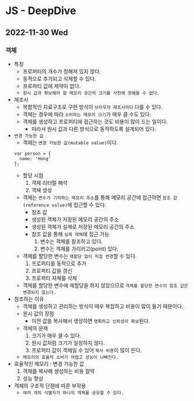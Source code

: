 # JS - DeepDive
## 2022-11-30 Wed

### 객체

* 특징
  * 프로퍼티의 개수가 정해져 있지 않다.
  * 동적으로 추가되고 삭제할 수 있다.
  * 프로퍼티 값에 제약이 없다.
  * `원시 값과 확보해야 할 메모리 공간의 크기를 사전에 정해둘 수 없다.`
* 제조사
  * 복합적인 자료구조로 구현 방식이 `브라우저 제조사마다` 다를 수 있다.
  * 객체는 경우에 따라 `소비하는 메모리 크기`가 매우 클 수도 있다.
  * 객체를 생성하고 프로퍼티에 접근하는 것도 비용이 많이 드는 일이다.
    * 따라서 원시 값과 다른 방식으로 동작하도록 설계되어 있다.
* `변경 가능한 값`
  * 객체는 `변경 가능한 값(mutable value)`이다.
  ```
  var person = {
    name: 'Hong'
  };
  ```
  * 할당 시점
    1. 객체 리터럴 해석
    2. 객체 생성
  * 객체는 `변수가 기억하는 메모리 주소`를 통해 메모리 공간에 접근하면 `참조 값(reference value)`에 접근할 수 있다.
    * 참조 값
    * 생성된 객체가 저장된 메모리 공간의 주소
    * 생성된 객체가 실제로 저장된 메모리 공간의 주소
    * 참조 값을 통해 `실제 객체`에 접근 가능
        1. 변수는 객체를 참조하고 있다.
        2. 변수는 객체를 가리키고(point) 있다.
   * 객체를 할당한 변수는 `재할당 없이 직접 변경`할 수 있다.
      1. 프로퍼티를 동적으로 추가
      2. 프로퍼티 값을 갱신
      3. 프로퍼티 자체를 삭제
   * 객체를 할당한 변수에 재할당을 하지 않았으므로 `객체를 할당한 변수의 참조 값은 변경되지 않는다.`
* 참조하는 이유
  * 객체를 생성하고 관리하는 방식이 매우 복잡하고 비용이 많이 들기 때문이다.
  * 원시 값의 장점
      * 이전 값을 복사해서 생성하면 `명확하고 신뢰성이 확보`된다.
  * 객체의 문제  
    1. 크기가 매우 클 수 있다.
    2. 원시 값처럼 크기가 일정하지 않다.
    3. 프로퍼티 값이 객체일 수 있어 `복사 비용`이 많이 든다.
  * `메모리의 효율적 소비가 어렵고 성능이 나빠진다.`
* 효율적인 메모리 : 변경 가능한 값
  1. 객체를 복사해 생성하는 비용 절약
  2. 성능 향상
* 객체의 구조적 단점에 따른 부작용
  * `여러 개의 식별자가 하나의 객체를 공유할 수 있다.`